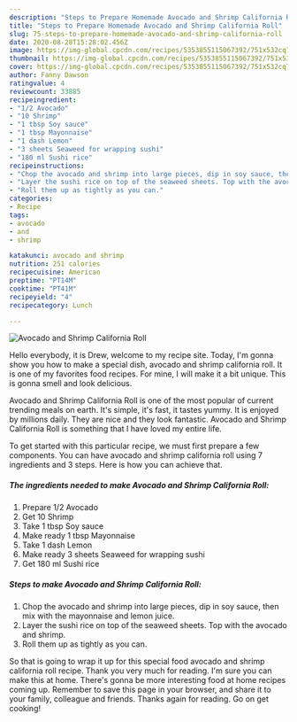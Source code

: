 ```yaml
---
description: "Steps to Prepare Homemade Avocado and Shrimp California Roll"
title: "Steps to Prepare Homemade Avocado and Shrimp California Roll"
slug: 75-steps-to-prepare-homemade-avocado-and-shrimp-california-roll
date: 2020-08-28T15:28:02.456Z
image: https://img-global.cpcdn.com/recipes/5353855115067392/751x532cq70/avocado-and-shrimp-california-roll-recipe-main-photo.jpg
thumbnail: https://img-global.cpcdn.com/recipes/5353855115067392/751x532cq70/avocado-and-shrimp-california-roll-recipe-main-photo.jpg
cover: https://img-global.cpcdn.com/recipes/5353855115067392/751x532cq70/avocado-and-shrimp-california-roll-recipe-main-photo.jpg
author: Fanny Dawson
ratingvalue: 4
reviewcount: 33885
recipeingredient:
- "1/2 Avocado"
- "10 Shrimp"
- "1 tbsp Soy sauce"
- "1 tbsp Mayonnaise"
- "1 dash Lemon"
- "3 sheets Seaweed for wrapping sushi"
- "180 ml Sushi rice"
recipeinstructions:
- "Chop the avocado and shrimp into large pieces, dip in soy sauce, then mix with the mayonnaise and lemon juice."
- "Layer the sushi rice on top of the seaweed sheets. Top with the avocado and shrimp."
- "Roll them up as tightly as you can."
categories:
- Recipe
tags:
- avocado
- and
- shrimp

katakunci: avocado and shrimp 
nutrition: 251 calories
recipecuisine: American
preptime: "PT14M"
cooktime: "PT41M"
recipeyield: "4"
recipecategory: Lunch

---
```



![Avocado and Shrimp California Roll](https://img-global.cpcdn.com/recipes/5353855115067392/751x532cq70/avocado-and-shrimp-california-roll-recipe-main-photo.jpg)

Hello everybody, it is Drew, welcome to my recipe site. Today, I'm gonna show you how to make a special dish, avocado and shrimp california roll. It is one of my favorites food recipes. For mine, I will make it a bit unique. This is gonna smell and look delicious.

Avocado and Shrimp California Roll is one of the most popular of current trending meals on earth. It's simple, it's fast, it tastes yummy. It is enjoyed by millions daily. They are nice and they look fantastic. Avocado and Shrimp California Roll is something that I have loved my entire life.




To get started with this particular recipe, we must first prepare a few components. You can have avocado and shrimp california roll using 7 ingredients and 3 steps. Here is how you can achieve that.

<!--inarticleads1-->

##### The ingredients needed to make Avocado and Shrimp California Roll:

1. Prepare 1/2 Avocado
1. Get 10 Shrimp
1. Take 1 tbsp Soy sauce
1. Make ready 1 tbsp Mayonnaise
1. Take 1 dash Lemon
1. Make ready 3 sheets Seaweed for wrapping sushi
1. Get 180 ml Sushi rice




<!--inarticleads2-->

##### Steps to make Avocado and Shrimp California Roll:

1. Chop the avocado and shrimp into large pieces, dip in soy sauce, then mix with the mayonnaise and lemon juice.
1. Layer the sushi rice on top of the seaweed sheets. Top with the avocado and shrimp.
1. Roll them up as tightly as you can.




So that is going to wrap it up for this special food avocado and shrimp california roll recipe. Thank you very much for reading. I'm sure you can make this at home. There's gonna be more interesting food at home recipes coming up. Remember to save this page in your browser, and share it to your family, colleague and friends. Thanks again for reading. Go on get cooking!
